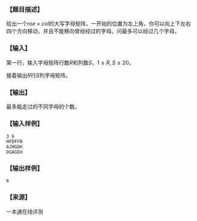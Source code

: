 ### 【题目描述】

给出一个$roe×col$的大写字母矩阵，一开始的位置为左上角，你可以向上下左右四个方向移动，并且不能移向曾经经过的字母。问最多可以经过几个字母。

### 【输入】

第一行，输入字母矩阵行数$R$和列数$S$，$1≤ R,S≤20$。

接着输出$R$行$S$列字母矩阵。

### 【输出】

最多能走过的不同字母的个数。

### 【输入样例】

```
3 6
HFDFFB
AJHGDH
DGAGEH
```

### 【输出样例】

```
6
```


 ### 【来源】

 一本通在线评测 
